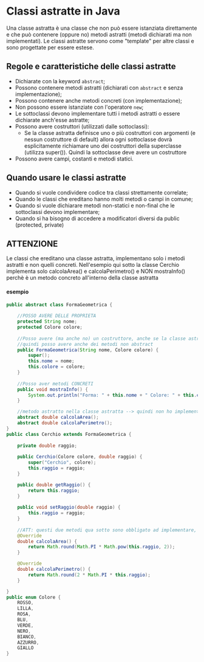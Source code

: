 # Classi astratte in Java
Una classe astratta è una classe che non può essere istanziata direttamente e che può contenere (oppure no) metodi astratti (metodi dichiarati ma non implementati). Le classi astratte servono come "template" per altre classi e sono progettate per essere estese.

## Regole e caratteristiche delle classi astratte
 * Dichiarate con la keyword ```abstract```;
 * Possono contenere metodi astratti (dichiarati con ```abstract``` e senza implementazione);
 * Possono contenere anche metodi concreti (con implementazione);
 * Non possono essere istanziate con l'operatore ```new```;
 * Le sottoclassi devono implementare tutti i metodi astratti o essere dichiarate anch'esse astratte;
 * Possono avere costruttori (utilizzati dalle sottoclassi):
    * Se la classe astratta definisce uno o più costruttori con argomenti (e nessun costruttore di default) allora ogni sottoclasse dovrà esplicitamente richiamare uno dei costruttori della superclasse (utilizza super()). Quindi la sottoclasse deve avere un costruttore
 * Possono avere campi, costanti e metodi statici.

## Quando usare le classi astratte 
 * Quando si vuole condividere codice tra classi strettamente correlate;
 * Quando le classi che ereditano hanno molti metodi o campi in comune;
 * Quando si vuole dichiarare metodi non-statici e non-final che le sottoclassi devono implementare;
 * Quando si ha bisogno di accedere a modificatori diversi da public (protected, private)

## ATTENZIONE
Le classi che ereditano una classe astratta, implementano solo i metodi astratti e non quelli concreti. Nell'esempio qui sotto la classe Cerchio implementa solo calcolaArea() e calcolaPerimetro() e NON mostraInfo() perchè è un metodo concreto all'interno della classe astratta

#### esempio
```java
public abstract class FormaGeometrica {
	
	//POSSO AVERE DELLE PROPRIETA
	protected String nome;
	protected Colore colore;
	
	//Posso avere (ma anche no) un costruttore, anche se la classe astratta non è istannziabile. Però questo costruttore "me lo gioco" nella sottoclasse richiamando super()
	//quindi posso avere anche dei metodi non abstract
	public FormaGeometrica(String nome, Colore colore) {
		super();
		this.nome = nome;
		this.colore = colore;
	}
	
	//Posso aver metodi CONCRETI
	public void mostraInfo() {
		System.out.println("Forma: " + this.nome + " Colore: " + this.colore);
	}

	//metodo astratto nella classe astratta --> quindi non ho implementazione
	abstract double calcolaArea();
	abstract double calcolaPerimetro();
}
public class Cerchio extends FormaGeometrica {
	
	private double raggio;
	
	public Cerchio(Colore colore, double raggio) {
		super("Cerchio", colore);
		this.raggio = raggio;
	}

	public double getRaggio() {
		return this.raggio;
	}
	
	public void setRaggio(double raggio) {
		this.raggio = raggio;
	}
	
	//ATT: questi due metodi qua sotto sono obbligato ad implementare, poichè dichiarati abstract nella superclass
	@Override
	double calcolaArea() {
		return Math.round(Math.PI * Math.pow(this.raggio, 2));
	}

	@Override
	double calcolaPerimetro() {
		return Math.round(2 * Math.PI * this.raggio);
	}

}
public enum Colore {
	ROSSO,
	LILLA,
	ROSA,
	BLU,
	VERDE,
	NERO,
	BIANCO,
	AZZURRO,
	GIALLO
}
```

